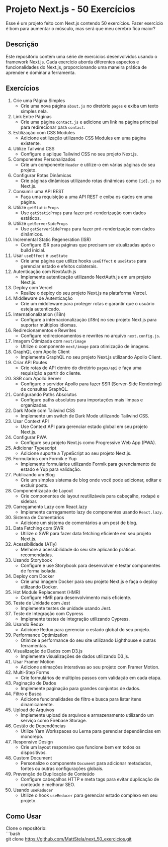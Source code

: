 # Projeto Next.js - 50 Exercícios

Esse é um projeto feito com Next.js contendo 50 exercícios. Fazer exercício é bom para aumentar o músculo, mas será que meu cérebro fica maior?

## Descrição

Este repositório contém uma série de exercícios desenvolvidos usando o framework Next.js. Cada exercício aborda diferentes aspectos e funcionalidades do Next.js, proporcionando uma maneira prática de aprender e dominar a ferramenta.

## Exercícios

1. Crie uma Página Simples
   - Crie uma nova página `about.js` no diretório `pages` e exiba um texto simples nela.
2. Link Entre Páginas
   - Crie uma página `contact.js` e adicione um link na página principal para redirecionar para `contact`.
3. Estilização com CSS Modules
   - Adicione estilização utilizando CSS Modules em uma página existente.
4. Utilize Tailwind CSS
   - Configure e aplique Tailwind CSS no seu projeto Next.js.
5. Componentes Personalizados
   - Crie um componente `Header` e utilize-o em várias páginas do seu projeto.
6. Configurar Rotas Dinâmicas
   - Crie páginas dinâmicas utilizando rotas dinâmicas como `[id].js` no Next.js.
7. Consumir uma API REST
   - Faça uma requisição a uma API REST e exiba os dados em uma página.
8. Utilize `getStaticProps`
   - Use `getStaticProps` para fazer pré-renderização com dados estáticos.
9. Utilize `getServerSideProps`
   - Use `getServerSideProps` para fazer pré-renderização com dados dinâmicos.
10. Incremental Static Regeneration (ISR)
    - Configure ISR para páginas que precisam ser atualizadas após o build inicial.
11. Usar `useEffect` e `useState`
    - Crie uma página que utilize hooks `useEffect` e `useState` para gerenciar estado e efeitos colaterais.
12. Autenticação com NextAuth.js
    - Implemente autenticação utilizando NextAuth.js em um projeto Next.js.
13. Deploy com Vercel
    - Realize o deploy do seu projeto Next.js na plataforma Vercel.
14. Middleware de Autenticação
    - Crie um middleware para proteger rotas e garantir que o usuário esteja autenticado.
15. Internationalization (i18n)
    - Configure a internacionalização (i18n) no seu projeto Next.js para suportar múltiplos idiomas.
16. Redirecionamentos e Rewrites
    - Configure redirecionamentos e rewrites no arquivo `next.config.js`.
17. Imagem Otimizada com `next/image`
    - Utilize o componente `next/image` para otimização de imagens.
18. GraphQL com Apollo Client
    - Implemente GraphQL no seu projeto Next.js utilizando Apollo Client.
19. Criar API Routes
    - Crie rotas de API dentro do diretório `pages/api` e faça uma requisição a partir do cliente.
20. SSR com Apollo Server
    - Configure o servidor Apollo para fazer SSR (Server-Side Rendering) de consultas GraphQL.
21. Configurando Paths Absolutos
    - Configure paths absolutos para importações mais limpas e organizadas.
22. Dark Mode com Tailwind CSS
    - Implemente um switch de Dark Mode utilizando Tailwind CSS.
23. Usar Context API
    - Use Context API para gerenciar estado global em seu projeto Next.js.
24. Configurar PWA
    - Configure seu projeto Next.js como Progressive Web App (PWA).
25. Adicionar Typescript
    - Adicione suporte a TypeScript ao seu projeto Next.js.
26. Formulários com Formik e Yup
    - Implemente formulários utilizando Formik para gerenciamento de estado e Yup para validação.
27. Publicando um Blog
    - Crie um simples sistema de blog onde você pode adicionar, editar e excluir posts.
28. Componentização de Layout
    - Crie componentes de layout reutilizáveis para cabeçalho, rodapé e sidebar.
29. Carregamento Lazy com React.lazy
    - Implemente carregamento lazy de componentes usando `React.lazy`.
30. Sistema de Comentários
    - Adicione um sistema de comentários a um post de blog.
31. Data Fetching com SWR
    - Utilize o SWR para fazer data fetching eficiente em seu projeto Next.js.
32. Acessibilidade (A11y)
    - Melhore a acessibilidade do seu site aplicando práticas recomendadas.
33. Usando Storybook
    - Configure e use Storybook para desenvolver e testar componentes de forma isolada.
34. Deploy com Docker
    - Crie uma imagem Docker para seu projeto Next.js e faça o deploy utilizando Docker.
35. Hot Module Replacement (HMR)
    - Configure HMR para desenvolvimento mais eficiente.
36. Teste de Unidade com Jest
    - Implemente testes de unidade usando Jest.
37. Teste de Integração com Cypress
    - Implemente testes de integração utilizando Cypress.
38. Usando Redux
    - Adicione Redux para gerenciar o estado global do seu projeto.
39. Performance Optimization
    - Otimize a performance do seu site utilizando Lighthouse e outras ferramentas.
40. Visualização de Dados com D3.js
    - Implemente visualizações de dados utilizando D3.js.
41. Usar Framer Motion
    - Adicione animações interativas ao seu projeto com Framer Motion.
42. Multi-Step Forms
    - Crie formulários de múltiplos passos com validação em cada etapa.
43. Paginação de Dados
    - Implemente paginação para grandes conjuntos de dados.
44. Filtro e Busca
    - Adicione funcionalidades de filtro e busca para listar itens dinamicamente.
45. Upload de Arquivos
    - Implemente upload de arquivos e armazenamento utilizando um serviço como Firebase Storage.
46. Gestão de Dependências
    - Utilize Yarn Workspaces ou Lerna para gerenciar dependências em monorepo.
47. Responsive Design
    - Crie um layout responsivo que funcione bem em todos os dispositivos.
48. Custom Document
    - Personalize o componente `Document` para adicionar metadados, fontes ou outras configurações globais.
49. Prevenção de Duplicação de Conteúdo
    - Configure cabeçalhos HTTP e meta tags para evitar duplicação de conteúdo e melhorar SEO.
50. Usando `useReducer`
    - Utilize o hook `useReducer` para gerenciar estado complexo em seu projeto.

## Como Usar

Clone o repositório:<br>
    ```bash<br>
    git clone https://github.com/MattStela/next_50_exercicios.git